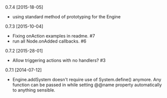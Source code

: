 0.7.4 [2015-18-05]
 
 * using standard method of prototyping for the Engine

0.7.3 [2015-10-04]

 * Fixing onAction examples in readme. #7
 * run all Node.onAdded callbacks. #6

0.7.2 [2015-28-01]
 
 * Allow triggering actions with no handlers? #3

0.7.1 [2014-07-12]

 * Engine.addSystem doesn't require use of System.define() anymore. Any function can be passed in while setting @@name property automatically to anything sensible.
